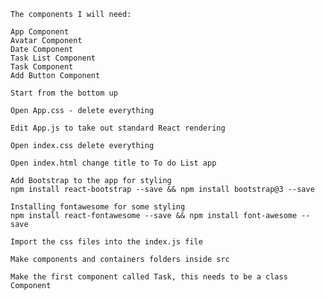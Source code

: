     The components I will need:

    App Component
    Avatar Component
    Date Component
    Task List Component
    Task Component
    Add Button Component

    Start from the bottom up

    Open App.css - delete everything

    Edit App.js to take out standard React rendering

    Open index.css delete everything

    Open index.html change title to To do List app

    Add Bootstrap to the app for styling
    npm install react-bootstrap --save && npm install bootstrap@3 --save

    Installing fontawesome for some styling
    npm install react-fontawesome --save && npm install font-awesome --save

    Import the css files into the index.js file

    Make components and containers folders inside src

    Make the first component called Task, this needs to be a class Component

    
